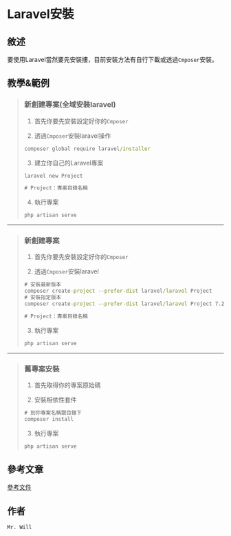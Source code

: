 # Laravel安裝

## **敘述**
要使用Laravel當然要先安裝摟，目前安裝方法有自行下載或透過`Cmposer`安裝。

## 教學&範例
> ### 新創建專案(全域安裝laravel)
> 
> 1. 首先你要先安裝設定好你的`Cmposer`
> 
> 2. 透過`Cmposer`安裝laravel操作
> ```cmd
> composer global require laravel/installer
> ```
> 
> 3. 建立你自己的Laravel專案
> ```cmd
> laravel new Project
> 
> # Project：專案目錄名稱
> ```
> 
> 4. 執行專案
> ```cmd
> php artisan serve
> ```
---
> ### 新創建專案
> 1. 首先你要先安裝設定好你的`Cmposer`
> 
> 2. 透過`Cmposer`安裝laravel
> ```cmd
> # 安裝最新版本
> composer create-project --prefer-dist laravel/laravel Project
> # 安裝指定版本
> composer create-project --prefer-dist laravel/laravel Project 7.22.*
> 
> # Project：專案目錄名稱
> ```
> 
> 3. 執行專案
> ```cmd
> php artisan serve
> ```
---
> ### 舊專案安裝
> 1. 首先取得你的專案原始碼
> 
> 2. 安裝相依性套件
> ```cmd
> # 到你專案名稱跟目錄下
> composer install
> ```
> 
> 3. 執行專案
> ```cmd
> php artisan serve
> ```

## **參考文章**
[參考文件](網址)

## **作者**
`Mr. Will`
